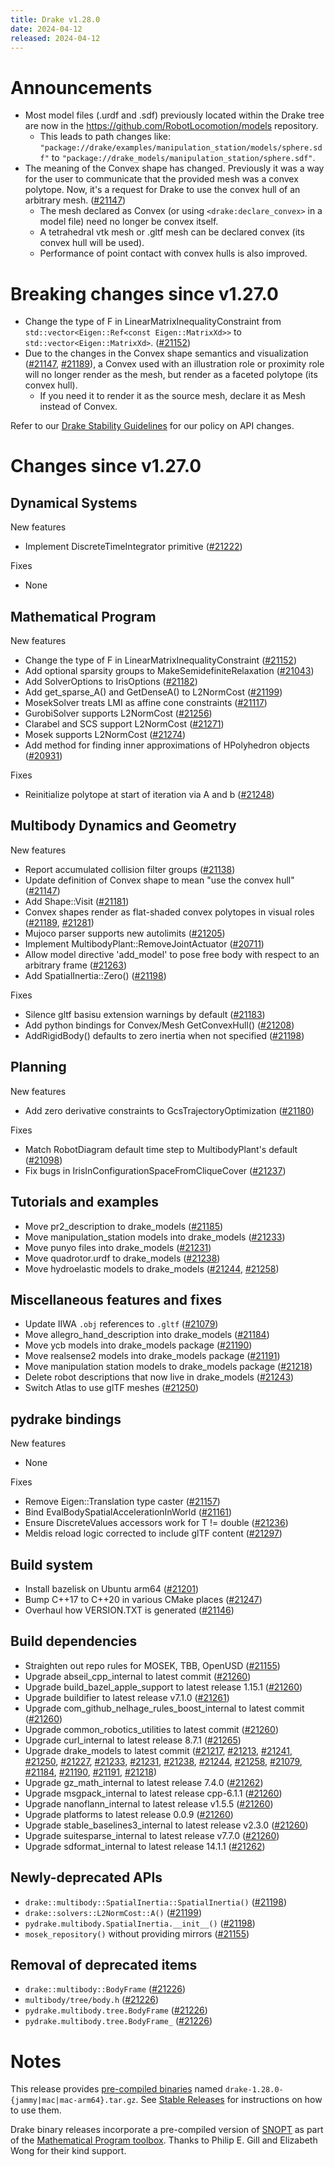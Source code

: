 ```yaml
---
title: Drake v1.28.0
date: 2024-04-12
released: 2024-04-12
---
```


# Announcements

* Most model files (.urdf and .sdf) previously located within the Drake tree are now in the https://github.com/RobotLocomotion/models repository.
  * This leads to path changes like: `"package://drake/examples/manipulation_station/models/sphere.sdf"` to `"package://drake_models/manipulation_station/sphere.sdf"`.
* The meaning of the Convex shape has changed. Previously it was a way for the user to communicate that the provided mesh was a convex polytope. Now, it's a request for Drake to use the convex hull of an arbitrary mesh. ([#21147][_#21147])
  * The mesh declared as Convex (or using `<drake:declare_convex>` in a model file) need no longer be convex itself.
  * A tetrahedral vtk mesh or .gltf mesh can be declared convex (its convex hull will be used).
  * Performance of point contact with convex hulls is also improved.

# Breaking changes since v1.27.0

* Change the type of F in LinearMatrixInequalityConstraint from `std::vector<Eigen::Ref<const Eigen::MatrixXd>>` to `std::vector<Eigen::MatrixXd>`. ([#21152][_#21152])
* Due to the changes in the Convex shape semantics and visualization ([#21147][_#21147], [#21189][_#21189]), a Convex used with an illustration role or proximity role will no longer render as the mesh, but render as a faceted polytope (its convex hull).
  * If you need it to render it as the source mesh, declare it as Mesh instead of Convex.

Refer to our [Drake Stability Guidelines](/stable.html) for our policy
on API changes.

# Changes since v1.27.0

## Dynamical Systems

<!-- <relnotes for systems go here> -->

New features

* Implement DiscreteTimeIntegrator primitive ([#21222][_#21222])

Fixes

* None

## Mathematical Program

<!-- <relnotes for solvers go here> -->

New features

* Change the type of F in LinearMatrixInequalityConstraint ([#21152][_#21152])
* Add optional sparsity groups to MakeSemidefiniteRelaxation ([#21043][_#21043])
* Add SolverOptions to IrisOptions ([#21182][_#21182])
* Add get_sparse_A() and GetDenseA() to L2NormCost ([#21199][_#21199])
* MosekSolver treats LMI as affine cone constraints ([#21117][_#21117])
* GurobiSolver supports L2NormCost ([#21256][_#21256])
* Clarabel and SCS support L2NormCost ([#21271][_#21271])
* Mosek supports L2NormCost ([#21274][_#21274])
* Add method for finding inner approximations of HPolyhedron objects ([#20931][_#20931])

Fixes

* Reinitialize polytope at start of iteration via A and b ([#21248][_#21248])

## Multibody Dynamics and Geometry

<!-- <relnotes for geometry,multibody go here> -->


New features

* Report accumulated collision filter groups ([#21138][_#21138])
* Update definition of Convex shape to mean "use the convex hull" ([#21147][_#21147])
* Add Shape::Visit ([#21181][_#21181])
* Convex shapes render as flat-shaded convex polytopes in visual roles ([#21189][_#21189], [#21281][_#21281])
* Mujoco parser supports new autolimits ([#21205][_#21205])
* Implement MultibodyPlant::RemoveJointActuator ([#20711][_#20711])
* Allow model directive 'add_model' to pose free body with respect to an arbitrary frame ([#21263][_#21263])
* Add SpatialInertia::Zero() ([#21198][_#21198])

Fixes

* Silence gltf basisu extension warnings by default ([#21183][_#21183])
* Add python bindings for Convex/Mesh GetConvexHull() ([#21208][_#21208])
* AddRigidBody() defaults to zero inertia when not specified ([#21198][_#21198])


## Planning

<!-- <relnotes for planning go here> -->

New features

* Add zero derivative constraints to GcsTrajectoryOptimization ([#21180][_#21180])

Fixes

* Match RobotDiagram default time step to MultibodyPlant's default ([#21098][_#21098])
* Fix bugs in IrisInConfigurationSpaceFromCliqueCover ([#21237][_#21237])


## Tutorials and examples

<!-- <relnotes for examples,tutorials go here> -->

* Move pr2_description to drake_models ([#21185][_#21185])
* Move manipulation_station models into drake_models ([#21233][_#21233])
* Move punyo files into drake_models ([#21231][_#21231])
* Move quadrotor.urdf to drake_models ([#21238][_#21238])
* Move hydroelastic models to drake_models ([#21244][_#21244], [#21258][_#21258])


## Miscellaneous features and fixes

<!-- <relnotes for common,math,lcm,lcmtypes,manipulation,perception,visualization go here> -->

* Update IIWA `.obj` references to `.gltf` ([#21079][_#21079]) 
* Move allegro_hand_description into drake_models ([#21184][_#21184])
* Move ycb models into drake_models package ([#21190][_#21190])
* Move realsense2 models into drake_models package ([#21191][_#21191])
* Move manipulation station models to drake_models package ([#21218][_#21218])
* Delete robot descriptions that now live in drake_models ([#21243][_#21243])
* Switch Atlas to use glTF meshes ([#21250][_#21250])

## pydrake bindings

<!-- <relnotes for bindings go here> -->

New features

* None

Fixes

* Remove Eigen::Translation type caster ([#21157][_#21157])
* Bind EvalBodySpatialAccelerationInWorld ([#21161][_#21161])
* Ensure DiscreteValues accessors work for T != double ([#21236][_#21236])
* Meldis reload logic corrected to include glTF content ([#21297][_#21297])

## Build system

<!-- <relnotes for cmake,doc,setup,third_party,tools go here> -->

* Install bazelisk on Ubuntu arm64 ([#21201][_#21201])
* Bump C++17 to C++20 in various CMake places ([#21247][_#21247])
* Overhaul how VERSION.TXT is generated ([#21146][_#21146]) 

## Build dependencies

<!-- <relnotes for workspace go here> -->

* Straighten out repo rules for MOSEK, TBB, OpenUSD ([#21155][_#21155])
* Upgrade abseil_cpp_internal to latest commit ([#21260][_#21260])
* Upgrade build_bazel_apple_support to latest release 1.15.1 ([#21260][_#21260])
* Upgrade buildifier to latest release v7.1.0 ([#21261][_#21261])
* Upgrade com_github_nelhage_rules_boost_internal to latest commit ([#21260][_#21260])
* Upgrade common_robotics_utilities to latest commit ([#21260][_#21260])
* Upgrade curl_internal to latest release 8.7.1 ([#21265][_#21265])
* Upgrade drake_models to latest commit ([#21217][_#21217], [#21213][_#21213], [#21241][_#21241], [#21250][_#21250], [#21227][_#21227], [#21233][_#21233], [#21231][_#21231], [#21238][_#21238], [#21244][_#21244], [#21258][_#21258], [#21079][_#21079], [#21184][_#21184], [#21190][_#21190], [#21191][_#21191], [#21218][_#21218])
* Upgrade gz_math_internal to latest release 7.4.0 ([#21262][_#21262])
* Upgrade msgpack_internal to latest release cpp-6.1.1 ([#21260][_#21260])
* Upgrade nanoflann_internal to latest release v1.5.5 ([#21260][_#21260])
* Upgrade platforms to latest release 0.0.9 ([#21260][_#21260])
* Upgrade stable_baselines3_internal to latest release v2.3.0 ([#21260][_#21260])
* Upgrade suitesparse_internal to latest release v7.7.0 ([#21260][_#21260])
* Upgrade sdformat_internal to latest release 14.1.1 ([#21262][_#21262])

## Newly-deprecated APIs

* `drake::multibody::SpatialInertia::SpatialInertia()` ([#21198][_#21198])
* `drake::solvers::L2NormCost::A()` ([#21199][_#21199])
* `pydrake.multibody.SpatialInertia.__init__()` ([#21198][_#21198])
* `mosek_repository()` without providing mirrors ([#21155][_#21155])

## Removal of deprecated items

* `drake::multibody::BodyFrame` ([#21226][_#21226])
* `multibody/tree/body.h` ([#21226][_#21226])
* `pydrake.multibody.tree.BodyFrame` ([#21226][_#21226])
* `pydrake.multibody.tree.BodyFrame_` ([#21226][_#21226])

# Notes


This release provides [pre-compiled binaries](https://github.com/RobotLocomotion/drake/releases/tag/v1.28.0) named
``drake-1.28.0-{jammy|mac|mac-arm64}.tar.gz``. See [Stable Releases](/from_binary.html#stable-releases) for instructions on how to use them.

Drake binary releases incorporate a pre-compiled version of [SNOPT](https://ccom.ucsd.edu/~optimizers/solvers/snopt/) as part of the
[Mathematical Program toolbox](https://drake.mit.edu/doxygen_cxx/group__solvers.html). Thanks to
Philip E. Gill and Elizabeth Wong for their kind support.

<!-- <begin issue links> -->
[_#20711]: https://github.com/RobotLocomotion/drake/pull/20711
[_#20931]: https://github.com/RobotLocomotion/drake/pull/20931
[_#21043]: https://github.com/RobotLocomotion/drake/pull/21043
[_#21079]: https://github.com/RobotLocomotion/drake/pull/21079
[_#21098]: https://github.com/RobotLocomotion/drake/pull/21098
[_#21117]: https://github.com/RobotLocomotion/drake/pull/21117
[_#21138]: https://github.com/RobotLocomotion/drake/pull/21138
[_#21146]: https://github.com/RobotLocomotion/drake/pull/21146
[_#21147]: https://github.com/RobotLocomotion/drake/pull/21147
[_#21152]: https://github.com/RobotLocomotion/drake/pull/21152
[_#21155]: https://github.com/RobotLocomotion/drake/pull/21155
[_#21157]: https://github.com/RobotLocomotion/drake/pull/21157
[_#21161]: https://github.com/RobotLocomotion/drake/pull/21161
[_#21180]: https://github.com/RobotLocomotion/drake/pull/21180
[_#21181]: https://github.com/RobotLocomotion/drake/pull/21181
[_#21182]: https://github.com/RobotLocomotion/drake/pull/21182
[_#21183]: https://github.com/RobotLocomotion/drake/pull/21183
[_#21184]: https://github.com/RobotLocomotion/drake/pull/21184
[_#21185]: https://github.com/RobotLocomotion/drake/pull/21185
[_#21189]: https://github.com/RobotLocomotion/drake/pull/21189
[_#21190]: https://github.com/RobotLocomotion/drake/pull/21190
[_#21191]: https://github.com/RobotLocomotion/drake/pull/21191
[_#21198]: https://github.com/RobotLocomotion/drake/pull/21198
[_#21199]: https://github.com/RobotLocomotion/drake/pull/21199
[_#21201]: https://github.com/RobotLocomotion/drake/pull/21201
[_#21205]: https://github.com/RobotLocomotion/drake/pull/21205
[_#21208]: https://github.com/RobotLocomotion/drake/pull/21208
[_#21213]: https://github.com/RobotLocomotion/drake/pull/21213
[_#21217]: https://github.com/RobotLocomotion/drake/pull/21217
[_#21218]: https://github.com/RobotLocomotion/drake/pull/21218
[_#21222]: https://github.com/RobotLocomotion/drake/pull/21222
[_#21226]: https://github.com/RobotLocomotion/drake/pull/21226
[_#21227]: https://github.com/RobotLocomotion/drake/pull/21227
[_#21231]: https://github.com/RobotLocomotion/drake/pull/21231
[_#21233]: https://github.com/RobotLocomotion/drake/pull/21233
[_#21236]: https://github.com/RobotLocomotion/drake/pull/21236
[_#21237]: https://github.com/RobotLocomotion/drake/pull/21237
[_#21238]: https://github.com/RobotLocomotion/drake/pull/21238
[_#21241]: https://github.com/RobotLocomotion/drake/pull/21241
[_#21243]: https://github.com/RobotLocomotion/drake/pull/21243
[_#21244]: https://github.com/RobotLocomotion/drake/pull/21244
[_#21247]: https://github.com/RobotLocomotion/drake/pull/21247
[_#21248]: https://github.com/RobotLocomotion/drake/pull/21248
[_#21250]: https://github.com/RobotLocomotion/drake/pull/21250
[_#21256]: https://github.com/RobotLocomotion/drake/pull/21256
[_#21258]: https://github.com/RobotLocomotion/drake/pull/21258
[_#21260]: https://github.com/RobotLocomotion/drake/pull/21260
[_#21261]: https://github.com/RobotLocomotion/drake/pull/21261
[_#21262]: https://github.com/RobotLocomotion/drake/pull/21262
[_#21263]: https://github.com/RobotLocomotion/drake/pull/21263
[_#21265]: https://github.com/RobotLocomotion/drake/pull/21265
[_#21271]: https://github.com/RobotLocomotion/drake/pull/21271
[_#21274]: https://github.com/RobotLocomotion/drake/pull/21274
[_#21281]: https://github.com/RobotLocomotion/drake/pull/21281
[_#21297]: https://github.com/RobotLocomotion/drake/pull/21297
<!-- <end issue links> -->

<!--
  Current oldest_commit 38728a99103e0c057e512a701a4df43960d12e19 (exclusive).
  Current newest_commit e7cf4027e316b1ec7347660029859c5c1a848727 (inclusive).
-->
